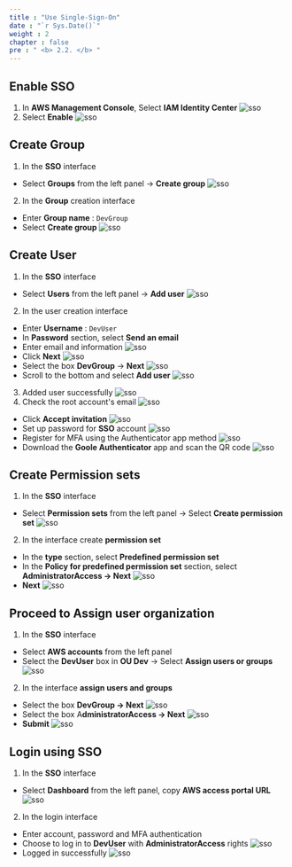```yaml
---
title : "Use Single-Sign-On"
date : "`r Sys.Date()`"
weight : 2
chapter : false
pre : " <b> 2.2. </b> "
---
```


## Enable SSO
1. In **AWS Management Console**, Select **IAM Identity Center**
![sso](/images/2.prepare/2.2.1.png)
2. Select **Enable**
![sso](/images/2.prepare/2.2.23.png)
## Create Group
1. In the **SSO** interface
* Select **Groups** from the left panel -> **Create group**
![sso](/images/2.prepare/2.2.2.png)
2. In the **Group** creation interface
* Enter **Group name** : ```DevGroup```
* Select **Create group**
![sso](/images/2.prepare/2.2.3.png)
## Create User
1. In the **SSO** interface
* Select **Users** from the left panel -> **Add user**
![sso](/images/2.prepare/2.2.4.png)
2. In the user creation interface
* Enter **Username** : ```DevUser```
* In **Password** section, select **Send an email**
* Enter email and information
![sso](/images/2.prepare/2.2.5.png)
* Click **Next**
![sso](/images/2.prepare/2.2.6.png)
* Select the box **DevGroup** -> **Next**
![sso](/images/2.prepare/2.2.7.png)
* Scroll to the bottom and select **Add user**
![sso](/images/2.prepare/2.2.8.png)
3. Added user successfully
![sso](/images/2.prepare/2.2.9.png)
4. Check the root account's email
![sso](/images/2.prepare/2.2.10.png)
 * Click **Accept invitation**
![sso](/images/2.prepare/2.2.11.png)
* Set up password for **SSO** account
![sso](/images/2.prepare/2.2.12.png)
* Register for MFA using the Authenticator app method
![sso](/images/2.prepare/2.2.13.png)
* Download the **Goole Authenticator** app and scan the QR code
![sso](/images/2.prepare/2.2.14.png)
## Create Permission sets
1. In the **SSO** interface
* Select **Permission sets** from the left panel -> Select **Create permission set**
![sso](/images/2.prepare/2.2.15.png)
2. In the interface create **permission set**
* In the **type** section, select **Predefined permission set**
* In the **Policy for predefined permission set** section, select **AdministratorAccess -> Next**
![sso](/images/2.prepare/2.2.16.png)
* **Next**
![sso](/images/2.prepare/2.2.17.png)
## Proceed to Assign user organization
1. In the **SSO** interface
* Select **AWS accounts** from the left panel
* Select the **DevUser** box in **OU Dev** -> Select **Assign users or groups**
![sso](/images/2.prepare/2.2.18.png)
2. In the interface **assign users and groups**
* Select the box **DevGroup -> Next**
![sso](/images/2.prepare/2.2.19.png)
* Select the box A**dministratorAccess -> Next**
![sso](/images/2.prepare/2.2.20.png)
* **Submit**
![sso](/images/2.prepare/2.2.24.png)
## Login using SSO
1. In the **SSO** interface
* Select **Dashboard** from the left panel, copy **AWS access portal URL**
![sso](/images/2.prepare/2.2.25.png)
2. In the login interface
* Enter account, password and MFA authentication
* Choose to log in to **DevUser** with **AdministratorAccess** rights
![sso](/images/2.prepare/2.2.21.png)
* Logged in successfully
![sso](/images/2.prepare/2.2.22.png)